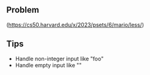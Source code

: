 ## Problem
(https://cs50.harvard.edu/x/2023/psets/6/mario/less/)

## Tips
* Handle non-integer input like "foo"
* Handle empty input like ""
